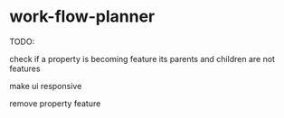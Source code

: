 # work-flow-planner

TODO:

check if a property is becoming feature its parents and children are not features

make ui responsive

remove property feature
